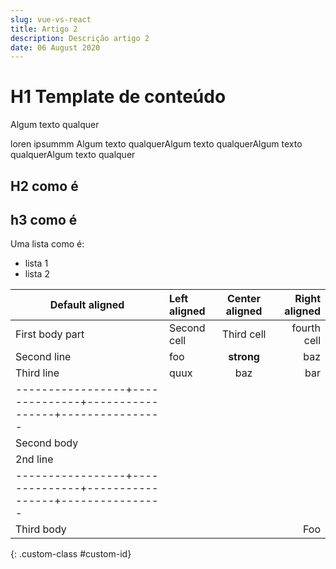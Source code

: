```yaml
---
slug: vue-vs-react
title: Artigo 2
description: Descrição artigo 2
date: 06 August 2020
---
```

# H1 Template de conteúdo

Algum texto qualquer

loren ipsummm Algum texto qualquerAlgum texto qualquerAlgum texto qualquerAlgum texto qualquer 

## H2 como é

## h3 como é

Uma lista como é:

* lista 1
* lista 2

| Default aligned | Left aligned | Center aligned  | Right aligned  |
|-----------------|:-------------|:---------------:|---------------:|
| First body part | Second cell  | Third cell      | fourth cell    |
| Second line     | foo          | **strong**      | baz            |
| Third line      | quux         | baz             | bar            |
|-----------------+--------------+-----------------+----------------|
| Second body     |              |                 |                |
| 2nd line        |              |                 |                |
|-----------------+--------------+-----------------+----------------|
| Third body      |              |                 | Foo            |
{: .custom-class #custom-id}